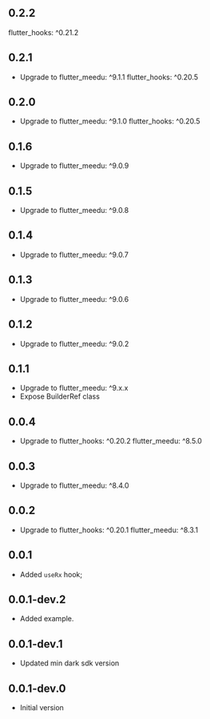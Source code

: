 ## 0.2.2
flutter_hooks: ^0.21.2

## 0.2.1
- Upgrade to 
  flutter_meedu: ^9.1.1
  flutter_hooks: ^0.20.5


## 0.2.0
- Upgrade to 
  flutter_meedu: ^9.1.0
  flutter_hooks: ^0.20.5


## 0.1.6
- Upgrade to 
  flutter_meedu: ^9.0.9


## 0.1.5
- Upgrade to 
  flutter_meedu: ^9.0.8


## 0.1.4
- Upgrade to 
  flutter_meedu: ^9.0.7

## 0.1.3
- Upgrade to 
  flutter_meedu: ^9.0.6

## 0.1.2
- Upgrade to 
  flutter_meedu: ^9.0.2

## 0.1.1
- Upgrade to 
  flutter_meedu: ^9.x.x
- Expose BuilderRef class

## 0.0.4
- Upgrade to 
  flutter_hooks: ^0.20.2
  flutter_meedu: ^8.5.0
## 0.0.3
- Upgrade to 
  flutter_meedu: ^8.4.0
## 0.0.2
- Upgrade to 
  flutter_hooks: ^0.20.1
  flutter_meedu: ^8.3.1

## 0.0.1
- Added `useRx` hook;
## 0.0.1-dev.2
- Added example.
## 0.0.1-dev.1
- Updated min dark sdk version

## 0.0.1-dev.0
- Initial version

